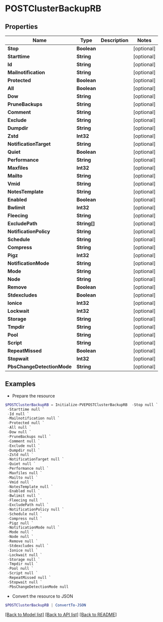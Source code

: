 # POSTClusterBackupRB
## Properties

Name | Type | Description | Notes
------------ | ------------- | ------------- | -------------
**Stop** | **Boolean** |  | [optional] 
**Starttime** | **String** |  | [optional] 
**Id** | **String** |  | [optional] 
**Mailnotification** | **String** |  | [optional] 
**Protected** | **Boolean** |  | [optional] 
**All** | **Boolean** |  | [optional] 
**Dow** | **String** |  | [optional] 
**PruneBackups** | **String** |  | [optional] 
**Comment** | **String** |  | [optional] 
**Exclude** | **String** |  | [optional] 
**Dumpdir** | **String** |  | [optional] 
**Zstd** | **Int32** |  | [optional] 
**NotificationTarget** | **String** |  | [optional] 
**Quiet** | **Boolean** |  | [optional] 
**Performance** | **String** |  | [optional] 
**Maxfiles** | **Int32** |  | [optional] 
**Mailto** | **String** |  | [optional] 
**Vmid** | **String** |  | [optional] 
**NotesTemplate** | **String** |  | [optional] 
**Enabled** | **Boolean** |  | [optional] 
**Bwlimit** | **Int32** |  | [optional] 
**Fleecing** | **String** |  | [optional] 
**ExcludePath** | **String[]** |  | [optional] 
**NotificationPolicy** | **String** |  | [optional] 
**Schedule** | **String** |  | [optional] 
**Compress** | **String** |  | [optional] 
**Pigz** | **Int32** |  | [optional] 
**NotificationMode** | **String** |  | [optional] 
**Mode** | **String** |  | [optional] 
**Node** | **String** |  | [optional] 
**Remove** | **Boolean** |  | [optional] 
**Stdexcludes** | **Boolean** |  | [optional] 
**Ionice** | **Int32** |  | [optional] 
**Lockwait** | **Int32** |  | [optional] 
**Storage** | **String** |  | [optional] 
**Tmpdir** | **String** |  | [optional] 
**Pool** | **String** |  | [optional] 
**Script** | **String** |  | [optional] 
**RepeatMissed** | **Boolean** |  | [optional] 
**Stopwait** | **Int32** |  | [optional] 
**PbsChangeDetectionMode** | **String** |  | [optional] 

## Examples

- Prepare the resource
```powershell
$POSTClusterBackupRB = Initialize-PVEPOSTClusterBackupRB  -Stop null `
 -Starttime null `
 -Id null `
 -Mailnotification null `
 -Protected null `
 -All null `
 -Dow null `
 -PruneBackups null `
 -Comment null `
 -Exclude null `
 -Dumpdir null `
 -Zstd null `
 -NotificationTarget null `
 -Quiet null `
 -Performance null `
 -Maxfiles null `
 -Mailto null `
 -Vmid null `
 -NotesTemplate null `
 -Enabled null `
 -Bwlimit null `
 -Fleecing null `
 -ExcludePath null `
 -NotificationPolicy null `
 -Schedule null `
 -Compress null `
 -Pigz null `
 -NotificationMode null `
 -Mode null `
 -Node null `
 -Remove null `
 -Stdexcludes null `
 -Ionice null `
 -Lockwait null `
 -Storage null `
 -Tmpdir null `
 -Pool null `
 -Script null `
 -RepeatMissed null `
 -Stopwait null `
 -PbsChangeDetectionMode null
```

- Convert the resource to JSON
```powershell
$POSTClusterBackupRB | ConvertTo-JSON
```

[[Back to Model list]](../README.md#documentation-for-models) [[Back to API list]](../README.md#documentation-for-api-endpoints) [[Back to README]](../README.md)

